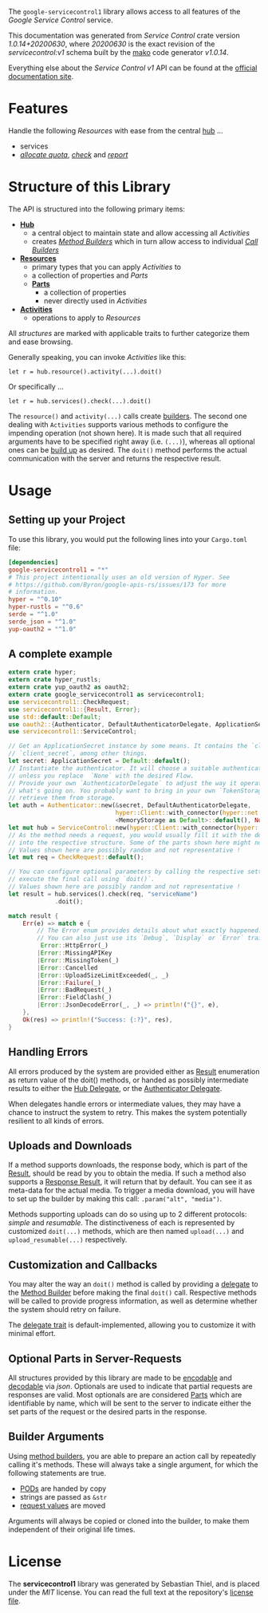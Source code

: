 <!---
DO NOT EDIT !
This file was generated automatically from 'src/mako/api/README.md.mako'
DO NOT EDIT !
-->
The `google-servicecontrol1` library allows access to all features of the *Google Service Control* service.

This documentation was generated from *Service Control* crate version *1.0.14+20200630*, where *20200630* is the exact revision of the *servicecontrol:v1* schema built by the [mako](http://www.makotemplates.org/) code generator *v1.0.14*.

Everything else about the *Service Control* *v1* API can be found at the
[official documentation site](https://cloud.google.com/service-control/).
# Features

Handle the following *Resources* with ease from the central [hub](https://docs.rs/google-servicecontrol1/1.0.14+20200630/google_servicecontrol1/struct.ServiceControl.html) ... 

* services
 * [*allocate quota*](https://docs.rs/google-servicecontrol1/1.0.14+20200630/google_servicecontrol1/struct.ServiceAllocateQuotaCall.html), [*check*](https://docs.rs/google-servicecontrol1/1.0.14+20200630/google_servicecontrol1/struct.ServiceCheckCall.html) and [*report*](https://docs.rs/google-servicecontrol1/1.0.14+20200630/google_servicecontrol1/struct.ServiceReportCall.html)




# Structure of this Library

The API is structured into the following primary items:

* **[Hub](https://docs.rs/google-servicecontrol1/1.0.14+20200630/google_servicecontrol1/struct.ServiceControl.html)**
    * a central object to maintain state and allow accessing all *Activities*
    * creates [*Method Builders*](https://docs.rs/google-servicecontrol1/1.0.14+20200630/google_servicecontrol1/trait.MethodsBuilder.html) which in turn
      allow access to individual [*Call Builders*](https://docs.rs/google-servicecontrol1/1.0.14+20200630/google_servicecontrol1/trait.CallBuilder.html)
* **[Resources](https://docs.rs/google-servicecontrol1/1.0.14+20200630/google_servicecontrol1/trait.Resource.html)**
    * primary types that you can apply *Activities* to
    * a collection of properties and *Parts*
    * **[Parts](https://docs.rs/google-servicecontrol1/1.0.14+20200630/google_servicecontrol1/trait.Part.html)**
        * a collection of properties
        * never directly used in *Activities*
* **[Activities](https://docs.rs/google-servicecontrol1/1.0.14+20200630/google_servicecontrol1/trait.CallBuilder.html)**
    * operations to apply to *Resources*

All *structures* are marked with applicable traits to further categorize them and ease browsing.

Generally speaking, you can invoke *Activities* like this:

```Rust,ignore
let r = hub.resource().activity(...).doit()
```

Or specifically ...

```ignore
let r = hub.services().check(...).doit()
```

The `resource()` and `activity(...)` calls create [builders][builder-pattern]. The second one dealing with `Activities` 
supports various methods to configure the impending operation (not shown here). It is made such that all required arguments have to be 
specified right away (i.e. `(...)`), whereas all optional ones can be [build up][builder-pattern] as desired.
The `doit()` method performs the actual communication with the server and returns the respective result.

# Usage

## Setting up your Project

To use this library, you would put the following lines into your `Cargo.toml` file:

```toml
[dependencies]
google-servicecontrol1 = "*"
# This project intentionally uses an old version of Hyper. See
# https://github.com/Byron/google-apis-rs/issues/173 for more
# information.
hyper = "^0.10"
hyper-rustls = "^0.6"
serde = "^1.0"
serde_json = "^1.0"
yup-oauth2 = "^1.0"
```

## A complete example

```Rust
extern crate hyper;
extern crate hyper_rustls;
extern crate yup_oauth2 as oauth2;
extern crate google_servicecontrol1 as servicecontrol1;
use servicecontrol1::CheckRequest;
use servicecontrol1::{Result, Error};
use std::default::Default;
use oauth2::{Authenticator, DefaultAuthenticatorDelegate, ApplicationSecret, MemoryStorage};
use servicecontrol1::ServiceControl;

// Get an ApplicationSecret instance by some means. It contains the `client_id` and 
// `client_secret`, among other things.
let secret: ApplicationSecret = Default::default();
// Instantiate the authenticator. It will choose a suitable authentication flow for you, 
// unless you replace  `None` with the desired Flow.
// Provide your own `AuthenticatorDelegate` to adjust the way it operates and get feedback about 
// what's going on. You probably want to bring in your own `TokenStorage` to persist tokens and
// retrieve them from storage.
let auth = Authenticator::new(&secret, DefaultAuthenticatorDelegate,
                              hyper::Client::with_connector(hyper::net::HttpsConnector::new(hyper_rustls::TlsClient::new())),
                              <MemoryStorage as Default>::default(), None);
let mut hub = ServiceControl::new(hyper::Client::with_connector(hyper::net::HttpsConnector::new(hyper_rustls::TlsClient::new())), auth);
// As the method needs a request, you would usually fill it with the desired information
// into the respective structure. Some of the parts shown here might not be applicable !
// Values shown here are possibly random and not representative !
let mut req = CheckRequest::default();

// You can configure optional parameters by calling the respective setters at will, and
// execute the final call using `doit()`.
// Values shown here are possibly random and not representative !
let result = hub.services().check(req, "serviceName")
             .doit();

match result {
    Err(e) => match e {
        // The Error enum provides details about what exactly happened.
        // You can also just use its `Debug`, `Display` or `Error` traits
         Error::HttpError(_)
        |Error::MissingAPIKey
        |Error::MissingToken(_)
        |Error::Cancelled
        |Error::UploadSizeLimitExceeded(_, _)
        |Error::Failure(_)
        |Error::BadRequest(_)
        |Error::FieldClash(_)
        |Error::JsonDecodeError(_, _) => println!("{}", e),
    },
    Ok(res) => println!("Success: {:?}", res),
}

```
## Handling Errors

All errors produced by the system are provided either as [Result](https://docs.rs/google-servicecontrol1/1.0.14+20200630/google_servicecontrol1/enum.Result.html) enumeration as return value of 
the doit() methods, or handed as possibly intermediate results to either the 
[Hub Delegate](https://docs.rs/google-servicecontrol1/1.0.14+20200630/google_servicecontrol1/trait.Delegate.html), or the [Authenticator Delegate](https://docs.rs/yup-oauth2/*/yup_oauth2/trait.AuthenticatorDelegate.html).

When delegates handle errors or intermediate values, they may have a chance to instruct the system to retry. This 
makes the system potentially resilient to all kinds of errors.

## Uploads and Downloads
If a method supports downloads, the response body, which is part of the [Result](https://docs.rs/google-servicecontrol1/1.0.14+20200630/google_servicecontrol1/enum.Result.html), should be
read by you to obtain the media.
If such a method also supports a [Response Result](https://docs.rs/google-servicecontrol1/1.0.14+20200630/google_servicecontrol1/trait.ResponseResult.html), it will return that by default.
You can see it as meta-data for the actual media. To trigger a media download, you will have to set up the builder by making
this call: `.param("alt", "media")`.

Methods supporting uploads can do so using up to 2 different protocols: 
*simple* and *resumable*. The distinctiveness of each is represented by customized 
`doit(...)` methods, which are then named `upload(...)` and `upload_resumable(...)` respectively.

## Customization and Callbacks

You may alter the way an `doit()` method is called by providing a [delegate](https://docs.rs/google-servicecontrol1/1.0.14+20200630/google_servicecontrol1/trait.Delegate.html) to the 
[Method Builder](https://docs.rs/google-servicecontrol1/1.0.14+20200630/google_servicecontrol1/trait.CallBuilder.html) before making the final `doit()` call. 
Respective methods will be called to provide progress information, as well as determine whether the system should 
retry on failure.

The [delegate trait](https://docs.rs/google-servicecontrol1/1.0.14+20200630/google_servicecontrol1/trait.Delegate.html) is default-implemented, allowing you to customize it with minimal effort.

## Optional Parts in Server-Requests

All structures provided by this library are made to be [encodable](https://docs.rs/google-servicecontrol1/1.0.14+20200630/google_servicecontrol1/trait.RequestValue.html) and 
[decodable](https://docs.rs/google-servicecontrol1/1.0.14+20200630/google_servicecontrol1/trait.ResponseResult.html) via *json*. Optionals are used to indicate that partial requests are responses 
are valid.
Most optionals are are considered [Parts](https://docs.rs/google-servicecontrol1/1.0.14+20200630/google_servicecontrol1/trait.Part.html) which are identifiable by name, which will be sent to 
the server to indicate either the set parts of the request or the desired parts in the response.

## Builder Arguments

Using [method builders](https://docs.rs/google-servicecontrol1/1.0.14+20200630/google_servicecontrol1/trait.CallBuilder.html), you are able to prepare an action call by repeatedly calling it's methods.
These will always take a single argument, for which the following statements are true.

* [PODs][wiki-pod] are handed by copy
* strings are passed as `&str`
* [request values](https://docs.rs/google-servicecontrol1/1.0.14+20200630/google_servicecontrol1/trait.RequestValue.html) are moved

Arguments will always be copied or cloned into the builder, to make them independent of their original life times.

[wiki-pod]: http://en.wikipedia.org/wiki/Plain_old_data_structure
[builder-pattern]: http://en.wikipedia.org/wiki/Builder_pattern
[google-go-api]: https://github.com/google/google-api-go-client

# License
The **servicecontrol1** library was generated by Sebastian Thiel, and is placed 
under the *MIT* license.
You can read the full text at the repository's [license file][repo-license].

[repo-license]: https://github.com/Byron/google-apis-rsblob/master/LICENSE.md
